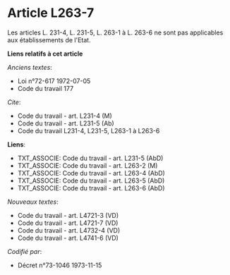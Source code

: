# Article L263-7

Les articles L. 231-4, L. 231-5, L. 263-1 à L. 263-6 ne sont pas applicables aux établissements de l'Etat.

**Liens relatifs à cet article**

_Anciens textes_:

  - Loi n°72-617 1972-07-05
  - Code du travail 177

_Cite_:

  - Code du travail - art. L231-4 (M)
  - Code du travail - art. L231-5 (Ab)
  - Code du travail L231-4, L231-5, L263-1 à L263-6

**Liens**:

  - TXT_ASSOCIE: Code du travail - art. L231-5 (AbD)
  - TXT_ASSOCIE: Code du travail - art. L263-2 (M)
  - TXT_ASSOCIE: Code du travail - art. L263-4 (AbD)
  - TXT_ASSOCIE: Code du travail - art. L263-5 (AbD)
  - TXT_ASSOCIE: Code du travail - art. L263-6 (AbD)

_Nouveaux textes_:

  - Code du travail - art. L4721-3 (VD)
  - Code du travail - art. L4721-7 (VD)
  - Code du travail - art. L4732-4 (VD)
  - Code du travail - art. L4741-6 (VD)

_Codifié par_:

  - Décret n°73-1046 1973-11-15
